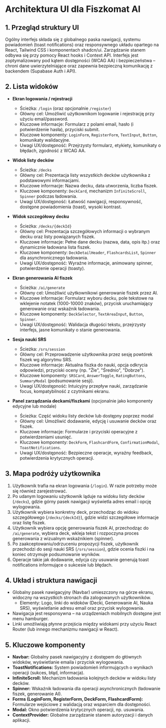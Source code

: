 # Architektura UI dla Fiszkomat AI

## 1. Przegląd struktury UI

Ogólny interfejs składa się z globalnego paska nawigacji, systemu powiadomień (toast notifications) oraz responsywnego układu opartego na React, Tailwind CSS i komponentach shadcn/ui. Zarządzanie stanem odbywa się przy pomocy React hooks i Context API. Interfejs jest zoptymalizowany pod kątem dostępności (WCAG AA) i bezpieczeństwa – chroni dane uwierzytelniające oraz zapewnia bezpieczną komunikację z backendem (Supabase Auth i API).

## 2. Lista widoków

- **Ekran logowania / rejestracji**

  - Ścieżka: `/login` (oraz opcjonalnie `/register`)
  - Główny cel: Umożliwić użytkownikom logowanie i rejestrację przy użyciu email/password.
  - Kluczowe informacje: Formularz z polami email, hasło (i potwierdzenie hasła), przyciski submit.
  - Kluczowe komponenty: `LoginForm`, `RegisterForm`, `TextInput`, `Button`, komunikaty walidacyjne.
  - Uwagi UX/dostępność: Przejrzysty formularz, etykiety, komunikaty o błędach, zgodność z WCAG AA.

- **Widok listy decków**

  - Ścieżka: `/decks`
  - Główny cel: Prezentacja listy wszystkich decków użytkownika z podstawowymi informacjami.
  - Kluczowe informacje: Nazwa decku, data utworzenia, liczba fiszek.
  - Kluczowe komponenty: `DeckCard`, mechanizm `InfiniteScroll`, `Spinner` podczas ładowania.
  - Uwagi UX/dostępność: Łatwość nawigacji, responsywność, dostępne powiadomienia (toast), wysoki kontrast.

- **Widok szczegółowy decku**

  - Ścieżka: `/decks/{deckId}`
  - Główny cel: Prezentacja szczegółowych informacji o wybranym decku oraz listy powiązanych fiszek.
  - Kluczowe informacje: Pełne dane decku (nazwa, data, opis itp.) oraz dynamicznie ładowana lista fiszek.
  - Kluczowe komponenty: `DeckDetailHeader`, `FlashcardsList`, `Spinner` dla asynchronicznego ładowania.
  - Uwagi UX/dostępność: Wyraźne informacje, animowany spinner, potwierdzenie operacji (toasty).

- **Ekran generowania AI fiszek**

  - Ścieżka: `/ai/generate`
  - Główny cel: Umożliwić użytkownikowi generowanie fiszek przez AI.
  - Kluczowe informacje: Formularz wyboru decku, pole tekstowe na wklejenie notatek (1000-10000 znaków), przycisk uruchamiający generowanie oraz wskaźnik ładowania.
  - Kluczowe komponenty: `DeckSelector`, `TextAreaInput`, `Button`, `Spinner`.
  - Uwagi UX/dostępność: Walidacja długości tekstu, przejrzysty interfejs, jasne komunikaty o stanie generowania.

- **Sesja nauki SRS**

  - Ścieżka: `/srs/session`
  - Główny cel: Przeprowadzenie użytkownika przez sesję powtórek fiszek wg algorytmu SRS.
  - Kluczowe informacje: Aktualna fiszka do nauki, opcja odkrycia odpowiedzi, przyciski oceny (np. "Źle", "Średnio", "Dobrze").
  - Kluczowe komponenty: `SRSCard`, `AnswerToggle`, `RatingButtons`, `SummaryModal` (podsumowanie sesji).
  - Uwagi UX/dostępność: Intuicyjny przepływ nauki, zarządzanie focus, kompatybilność z czytnikami ekranu.

- **Panel zarządzania deckami/fiszkami** (opcjonalnie jako komponenty edycyjne lub modale)
  - Ścieżka: Część widoku listy decków lub dostępny poprzez modal
  - Główny cel: Umożliwić dodawanie, edycję i usuwanie decków oraz fiszek.
  - Kluczowe informacje: Formularze i przyciski operacyjne z potwierdzeniami usunięć.
  - Kluczowe komponenty: `DeckForm`, `FlashcardForm`, `ConfirmationModal`, `ToastNotifications`.
  - Uwagi UX/dostępność: Bezpieczne operacje, wyraźny feedback, potwierdzenia krytycznych operacji.

## 3. Mapa podróży użytkownika

1. Użytkownik trafia na ekran logowania (`/login`). W razie potrzeby może się również zarejestrować.
2. Po udanym logowaniu użytkownik ląduje na widoku listy decków (`/decks`), gdzie górny pasek nawigacji wyświetla adres email i opcję wylogowania.
3. Użytkownik wybiera konkretny deck, przechodząc do widoku szczegółowego (`/decks/{deckId}`), gdzie widzi szczegółowe informacje oraz listę fiszek.
4. Użytkownik wybiera opcję generowania fiszek AI, przechodząc do `/ai/generate`, wybiera deck, wkleja tekst i rozpoczyna proces generowania z wizualnym wskaźnikiem (spinner).
5. Po zaakceptowaniu/odrzuceniu propozycji fiszek, użytkownik przechodzi do sesji nauki SRS (`/srs/session`), gdzie ocenia fiszki i na koniec otrzymuje podsumowanie wyników.
6. Operacje takie jak dodawanie, edycja czy usuwanie generują toast notifications informujące o sukcesie lub błędach.

## 4. Układ i struktura nawigacji

- Globalny pasek nawigacyjny (Navbar) umieszczony na górze ekranu, widoczny na wszystkich stronach dla zalogowanych użytkowników.
  - Elementy: Logo, linki do widoków (Decki, Generowanie AI, Nauka SRS), wyświetlanie adresu email oraz przycisk wylogowania.
- Nawigacja jest responsywna – na urządzeniach mobilnych dostępne jest menu hamburger.
- Linki umożliwiają płynne przejścia między widokami przy użyciu React Router (lub innego mechanizmu nawigacji w React).

## 5. Kluczowe komponenty

- **Navbar:** Globalny pasek nawigacyjny z dostępem do głównych widoków, wyświetlanie emaila i przycisk wylogowania.
- **ToastNotifications:** System powiadomień informujących o wynikach operacji (sukces, błąd, informacja).
- **InfiniteScroll:** Mechanizm ładowania kolejnych decków w widoku listy decków.
- **Spinner:** Wskaźnik ładowania dla operacji asynchronicznych (ładowanie fiszek, generowanie AI).
- **Forms (LoginForm, RegisterForm, DeckForm, FlashcardForm):** Formularze wejściowe z walidacją oraz wsparciem dla dostępności.
- **Modal:** Okno potwierdzenia krytycznych operacji, np. usuwania.
- **ContextProvider:** Globalne zarządzanie stanem autoryzacji i danych aplikacji.
